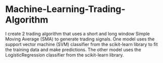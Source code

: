 # Machine-Learning-Trading-Algorithm
I create 2 trading algorithm that uses a short and long window Simple Moving Average (SMA) to generate trading signals. One model uses the support vector machine (SVM) classifier from the scikit-learn library to fit the training data and make predictions. The other model uses the LogisticRegression classifier from the scikit-learn library.   

